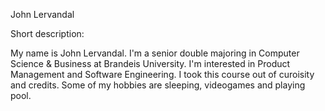 John Lervandal

Short description:

My name is John Lervandal. I'm a senior double majoring in Computer Science & Business at Brandeis University. I'm interested in Product Management and Software Engineering. I took this course out of curoisity and credits. Some of my hobbies are sleeping, videogames and playing pool.